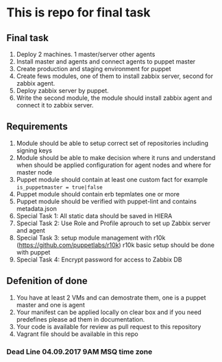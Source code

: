 # This is repo for final task 
## Final task
 1. Deploy 2 machines. 1 master/server other agents
 2. Install master and agents and connect agents to puppet master
 3. Create production and staging environment for puppet
 4. Create fews modules, one of them to install zabbix server, second for zabbix agent.
 5. Deploy zabbix server by puppet. 
 6. Write the second module, the module should install zabbix agent and connect it to zabbix server.

## Requirements

 1. Module should be able to setup correct set of repositories including signing keys
 2. Module should be able to make decision where it runs and understand when should be applied configuration for agent nodes and where for master node
 3. Puppet module should contain at least one custom fact for example `is_puppetmaster = true|false`
 4. Puppet module should contain erb tepmlates one or more
 5. Puppet module should be verified with puppet-lint and contains metadata.json
 5. Special Task 1: All static data should be saved in HIERA
 6. Special Task 2: Use Role and Profile aprouch to set up Zabbix server and agent
 7. Special Task 3: setup module management with r10k (https://github.com/puppetlabs/r10k) r10k basic setup should be done with puppet
 8. Special Task 4: Encrypt password for access to Zabbix DB
## Defenition of done

 1. You have at least 2 VMs and can demostrate them, one is a puppet master and one is agent
 2. Your manifest can be applied locally on clear box and if you need predefines please ad them in documentation.
 3. Your code is available for review as pull request to this repository
 4. Vagrant file should be available in this repo
 
### Dead Line 04.09.2017 9AM MSQ time zone